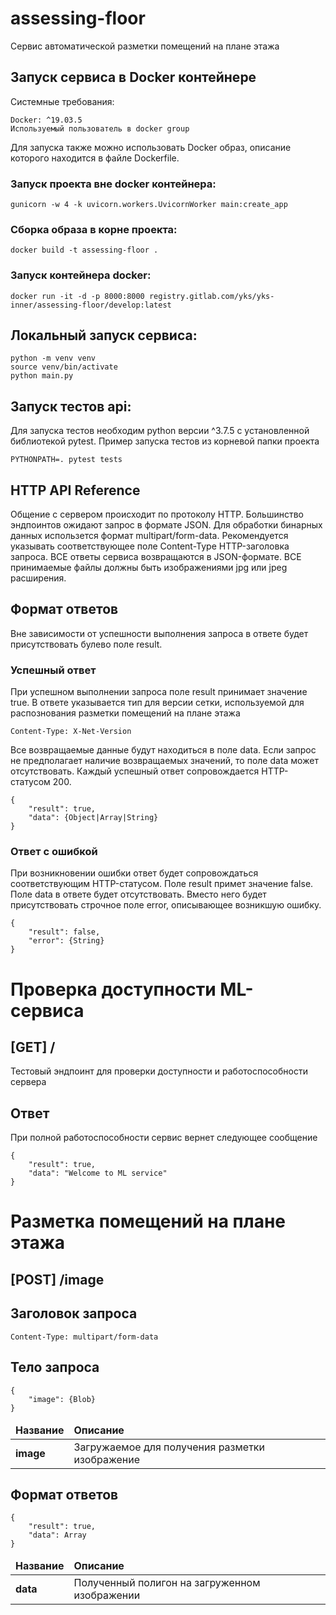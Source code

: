 # assessing-floor

Сервис автоматической разметки помещений на плане этажа

## Запуск сервиса в Docker контейнере

Системные требования:

    Docker: ^19.03.5
    Используемый пользователь в docker group

Для запуска также можно использовать Docker образ, описание которого
находится в файле Dockerfile.

### Запуск проекта вне docker контейнера:

```
gunicorn -w 4 -k uvicorn.workers.UvicornWorker main:create_app
```


### Сборка образа в корне проекта:

```
docker build -t assessing-floor .
```

### Запуск контейнера docker:

```
docker run -it -d -p 8000:8000 registry.gitlab.com/yks/yks-inner/assessing-floor/develop:latest
```


## Локальный запуск сервиса:

    python -m venv venv
    source venv/bin/activate
    python main.py

## Запуск тестов api:

Для запуска тестов необходим python версии ^3.7.5 с установленной библиотекой pytest.
Пример запуска тестов из корневой папки проекта

    PYTHONPATH=. pytest tests

## HTTP API Reference

Общение с сервером происходит по протоколу HTTP.
Большинство эндпоинтов ожидают запрос в формате JSON.
Для обработки бинарных данных использется формат
multipart/form-data. Рекомендуется указывать соответствующее
поле Content-Type HTTP-заголовка запроса.
ВСЕ ответы сервиса возвращаются в JSON-формате.
ВСЕ принимаемые файлы должны быть изображениями jpg или jpeg расширения.

## Формат ответов
Вне зависимости от успешности выполнения запроса в ответе будет
присутствовать булево поле result.

### Успешный ответ
При успешном выполнении запроса поле result принимает значение
true. В ответе указывается тип для версии сетки, 
используемой для распознования разметки помещений на плане этажа

    Content-Type: X-Net-Version

Все возвращаемые данные будут находиться в поле data.
Если запрос не предполагает наличие возвращаемых значений, то
поле data может отсутствовать.
Каждый успешный ответ сопровождается HTTP-статусом 200.

    {
        "result": true,
        "data": {Object|Array|String}
    }

### Ответ с ошибкой
При возникновении ошибки ответ будет сопровождаться
соответствующим HTTP-статусом. Поле result примет
значение false. Поле data в ответе будет
отсутствовать. Вместо него будет присутствовать
строчное поле error, описывающее возникшую ошибку.

    {
        "result": false,
        "error": {String}
    }

# Проверка доступности ML-сервиса

## [GET] /

Тестовый эндпоинт для проверки доступности и работоспособности сервера

## Ответ

При полной работоспособности сервис вернет следующее сообщение

    {
        "result": true,
        "data": "Welcome to ML service"
    }

# Разметка помещений на плане этажа

## [POST] /image

## Заголовок запроса

    Content-Type: multipart/form-data

## Тело запроса

```
{
    "image": {Blob}
}
```

<table>
    <thead>
        <tr>
            <td><b>Название</b></td>
            <td><b>Описание</b></td>
        </tr>
    </thead>
    <tbody>
        <tr>
            <td><b>image</b></td>
            <td>Загружаемое для получения разметки изображение</td>
        </tr>
    </tbody>
</table>

## Формат ответов

```
{
    "result": true,
    "data": Array
}
```

<table>
    <thead>
        <tr>
            <td><b>Название</b></td>
            <td><b>Описание</b></td>
        </tr>
    </thead>
    <tbody>
        <tr>
            <td><b>data</b></td>
            <td>Полученный полигон на загруженном изображении</td>
        </tr>
    </tbody>
</table>
